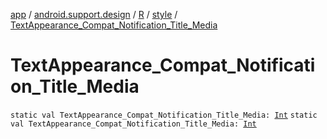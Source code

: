 [app](../../../index.md) / [android.support.design](../../index.md) / [R](../index.md) / [style](index.md) / [TextAppearance_Compat_Notification_Title_Media](.)

# TextAppearance_Compat_Notification_Title_Media

`static val TextAppearance_Compat_Notification_Title_Media: `[`Int`](https://kotlinlang.org/api/latest/jvm/stdlib/kotlin/-int/index.html)
`static val TextAppearance_Compat_Notification_Title_Media: `[`Int`](https://kotlinlang.org/api/latest/jvm/stdlib/kotlin/-int/index.html)